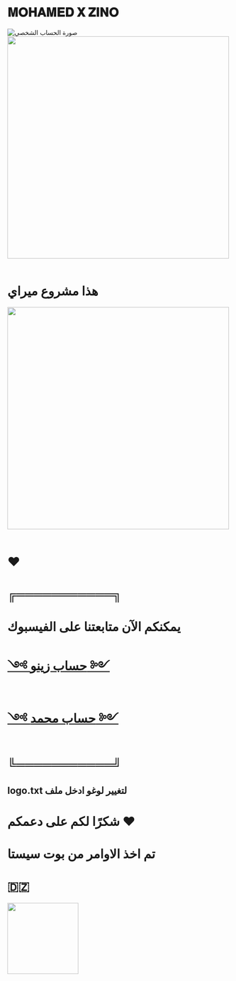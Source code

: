 # 𝐌𝐎𝐇𝐀𝐌𝐄𝐃 𝐗 𝐙𝐈𝐍𝐎

![صورة الحساب الشخصي](https://i.imgur.com/ScaJztZ.jpeg)
<img src="https://user-images.githubusercontent.com/74038190/212284115-f47cd8ff-2ffb-4b04-b5bf-4d1c14c0247f.gif" width="500">
<br><br>

# هذا مشروع ميراي
<img src="https://i.postimg.cc/2SPY4pCC/Picsart-24-11-26-10-03-45-372.jpg" width="500">
<br><br>

# ❤️
# ╔═══════════╗

# يمكنكم الآن متابعتنا على الفيسبوك

# [༺ حساب زينو ༻](https://www.facebook.com/ZINO.EL.186590)
# [༺ حساب محمد ༻](https://www.facebook.com/horizon.404.dz.official)

# ╚═══════════╝


## logo.txt لتغيير لوغو ادخل ملف


# شكرًا لكم على دعمكم  ❤

# تم اخذ الاوامر من بوت سيستا

# 🇩🇿
<img src="https://user-images.githubusercontent.com/74038190/216649426-0c2ee152-84d8-4707-85c4-27a378d2f78a.gif" width="160" />

